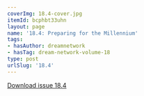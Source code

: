 ```yaml
---
coverImg: 18.4-cover.jpg
itemId: bcphbt33uhn
layout: page
name: '18.4: Preparing for the Millennium'
tags:
- hasAuthor: dreamnetwork
- hasTag: dream-network-volume-18
type: post
urlSlug: '18.4'
---
```

<a href="../files/pdfs/Volume_18/18.4-Dream-Network-Vol-18-No-4.pdf" download="">Download issue 18.4</a>